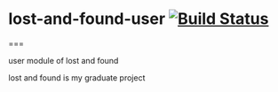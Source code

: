 # lost-and-found-user [![Build Status](https://travis-ci.org/kbyyd24/lost-and-found-user.svg?branch=master)](https://travis-ci.org/kbyyd24/lost-and-found-user)
===

user module of lost and found

lost and found is my graduate project
